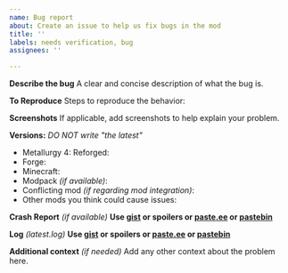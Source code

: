 ```yaml
---
name: Bug report
about: Create an issue to help us fix bugs in the mod
title: ''
labels: needs verification, bug
assignees: ''

---
```


**Describe the bug**
A clear and concise description of what the bug is.

**To Reproduce**
Steps to reproduce the behavior:

**Screenshots**
If applicable, add screenshots to help explain your problem.

**Versions:** _DO NOT write "the latest"_
- Metallurgy 4: Reforged: 
- Forge: 
- Minecraft:
- Modpack _(if available)_:
- Conflicting mod _(if regarding mod integration)_:
- Other mods you think could cause issues:  

**Crash Report** _(if available)_
**Use [gist](https://gist.github.com) or spoilers or [paste.ee](https://paste.ee) or [pastebin](https://pastebin.com)**

**Log** _(latest.log)_ 
**Use [gist](https://gist.github.com) or spoilers or [paste.ee](https://paste.ee) or [pastebin](https://pastebin.com)**

**Additional context** _(if needed)_
Add any other context about the problem here.
